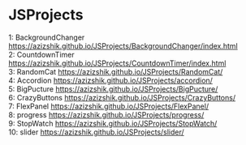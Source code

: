 # JSProjects

1: BackgroundChanger https://azizshik.github.io/JSProjects/BackgroundChanger/index.html <br>
2: CountdownTimer https://azizshik.github.io/JSProjects/CountdownTimer/index.html <br>
3: RandomCat https://azizshik.github.io/JSProjects/RandomCat/ <br>
4: Accordion https://azizshik.github.io/JSProjects/accordion/ <br>
5: BigPucture https://azizshik.github.io/JSProjects/BigPucture/ <br>
6: CrazyButtons https://azizshik.github.io/JSProjects/CrazyButtons/ <br>
7: FlexPanel https://azizshik.github.io/JSProjects/FlexPanel/ <br>
8: progress https://azizshik.github.io/JSProjects/progress/ <br>
9: StopWatch https://azizshik.github.io/JSProjects/StopWatch/ <br>
10: slider https://azizshik.github.io/JSProjects/slider/ <br>
